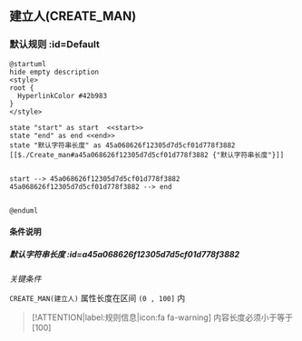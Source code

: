 ## 建立人(CREATE_MAN) <!-- {docsify-ignore-all} -->

   

### 默认规则 :id=Default

```plantuml
@startuml
hide empty description
<style>
root {
  HyperlinkColor #42b983
}
</style>

state "start" as start  <<start>>
state "end" as end <<end>>
state "默认字符串长度" as 45a068626f12305d7d5cf01d778f3882 [[$./Create_man#a45a068626f12305d7d5cf01d778f3882 {"默认字符串长度"}]]


start --> 45a068626f12305d7d5cf01d778f3882 
45a068626f12305d7d5cf01d778f3882 --> end 


@enduml
```

#### 条件说明

##### 默认字符串长度 :id=a45a068626f12305d7d5cf01d778f3882


*关键条件*


`CREATE_MAN(建立人)` 属性长度在区间 `(0 , 100]` 内

> [!ATTENTION|label:规则信息|icon:fa fa-warning]
> 内容长度必须小于等于[100]







